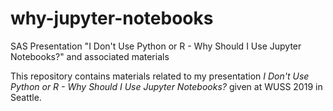 # why-jupyter-notebooks
SAS Presentation "I Don't Use Python or R - Why Should I Use Jupyter Notebooks?" and associated materials

This repository contains materials related to my presentation 
_I Don't Use Python or R - Why Should I Use Jupyter Notebooks?_ 
given at WUSS 2019 in Seattle.
